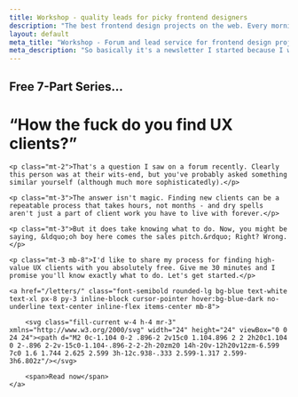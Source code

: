 ```yaml
---
title: Workshop - quality leads for picky frontend designers
description: "The best frontend design projects on the web. Every morning Robert finds the top 6 job posts for project-seeking website designers."
layout: default
meta_title: "Workshop - Forum and lead service for frontend design projects"
meta_description: "So basically it's a newsletter I started because I wished I could pay someone to send me all the frontend design projects on job boards."
---
```


<div class="text-2xl text-grey-darkest leading-normal max-w-md mx-auto my-4">
	<h2 class="text-grey-dark mt-8 pt-8 text-xl mb-2">Free 7-Part Series...</h2>
	<h1 class="leading-tight font-medium text-3xl ">&ldquo;How the fuck do you find UX clients?&rdquo;</h1>

	<p class="mt-2">That's a question I saw on a forum recently. Clearly this person was at their wits-end, but you've probably asked something similar yourself (although much more sophisticatedly).</p> 

	<p class="mt-3">The answer isn't magic. Finding new clients can be a repeatable process that takes hours, not months - and dry spells aren't just a part of client work you have to live with forever.</p>

	<p class="mt-3">But it does take knowing what to do. Now, you might be saying, &ldquo;oh boy here comes the sales pitch.&rdquo; Right? Wrong.</p> 

	<p class="mt-3 mb-8">I'd like to share my process for finding high-value UX clients with you absolutely free. Give me 30 minutes and I promise you'll know exactly what to do. Let's get started.</p>

	<a href="/letters/" class="font-semibold rounded-lg bg-blue text-white text-xl px-8 py-3 inline-block cursor-pointer hover:bg-blue-dark no-underline text-center inline-flex items-center mb-8">

		<svg class="fill-current w-4 h-4 mr-3" xmlns="http://www.w3.org/2000/svg" width="24" height="24" viewBox="0 0 24 24"><path d="M2 0c-1.104 0-2 .896-2 2v15c0 1.104.896 2 2 2h20c1.104 0 2-.896 2-2v-15c0-1.104-.896-2-2-2h-20zm20 14h-20v-12h20v12zm-6.599 7c0 1.6 1.744 2.625 2.599 3h-12c.938-.333 2.599-1.317 2.599-3h6.802z"/></svg> 	

		<span>Read now</span>
	</a>
<!--
<div class="popup max-w-sm mx-auto" style="display:none;">
{% include drip-form.html %}
</div>-->	

</div>

<!--

<div class="mt-8 mb-2 pb-2 block" markdown="1">

<h1 class="leading-tight font-medium text-3xl my-4 mt-8">Here's what you'll get...</h1>

<ol class="list-reset text-2xl mb-8 pb-8"> 
<li class="py-2 px-4 border-t"><span class="mr-2">:hand:</span> My 5 favorite places to find UX design clients</li>
<li class="py-2 px-4 border-t"><span class="mr-2">:raised_hands:</span> A free referral newsletter with exclusive UX projects</li>
<li class="py-2 px-4 border-t"><span class="mr-2">:zap:</span> My endless client generator (a plug and play RSS file)</li>
<li class="py-2 px-4 border-t"><span class="mr-2">:100:</span> A community of over 10,000+ UX design firms</li>
<li class="py-2 px-4 border-t"><span class="mr-2">:1234:</span> Step-by-step tutorials on finding high-value UX work</li> 
<li class="py-2 px-4 border-t text-xl text-grey-dark font-medium text-center">And a whole lot more...</li>
</ol>


<div class="max-w-sm mx-auto">
	<h1 class="leading-tight font-medium text-3xl mt-8">Why did I create all of this? To rid the earth of feast or famine</h1>

<h2 class="text-grey-dark font-medium text-2xl mt-2">I've gone through dry spells and they left a bad taste in my mouth...</h2>

<p class="my-3 leading-normal">Each day the stress mounted. Every email seemed ultra important. The magnitude of every proposal ballooned. I looked for help online but all the forums said the same thing: <em>"dry spells are just a part of client work."</em></p>

<p class="my-3 leading-normal">I knew there had to be a better way – but it wasn't until I invested in my self and my pipeline consistently that I was able to end the feast or famine cycle for good. I want to show every design firm exactly how I did it.</p>

<a href="#form" class="font-semibold rounded-full bg-blue text-white text-xl px-6 py-3 inline-block cursor-pointer w-full text-center no-underline my-2 mt-4">Register free</a>
</div>

</div>

</div>


<div class="text-2xl text-grey-darkest leading-normal max-w-lg mx-auto my-6 text-center text-grey-darker" markdown="1">
“Since starting with Workshop, I’ve had an unbroken chain of daily lead generation activity no matter what. It’s made me so much more profitable."<br><span class="text-base text-grey-dark">Kurt Elster, Owner of Ethercycle in Chicago</span>
</div>


<div class="border-t-2 text-xl text-grey-darkest leading-normal max-w-md mx-auto my-8 text-center py-8 leading-loose no-underline" markdown="1">

<a href="/demo" class="text-blue-dark no-underline">See what kind of leads you will generate</a>

<a href="/subscribe" class="text-blue-dark no-underline">Get my done-for-you lead service</a>

<a href="https://twitter.com/clientgiantrob" class="text-blue-dark no-underline">Me on twitter</a>
-->